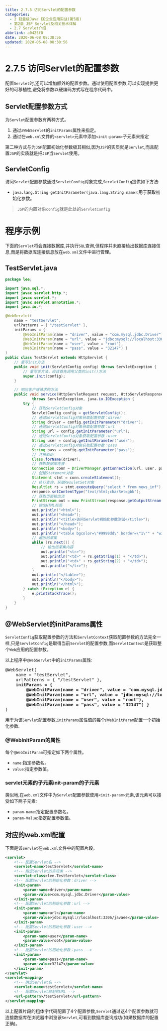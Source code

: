 ```yaml
---
title: 2.7.5 访问Servlet的配置参数
categories:
  - 2 轻量级Java EE企业应用实战(第5版)
  - 第2章 JSP Servlet及相关技术详解
  - 2.7 Servlet介绍
abbrlink: a0425f0
date: 2020-06-08 08:38:56
updated: 2020-06-08 08:38:56
---
```

# 2.7.5 访问Servlet的配置参数
配置`Servlet`时,还可以增加额外的配置参数。通过使用配置参数,可以实现提供更好的可移植性,避免将参数以硬编码方式写在程序代码中。
## Servlet配置参数方式
为`Servlet`配置参数有两种方式。
1. 通过`aWebServlet`的`initParams`属性来指定。
2. 通过在`web.xml`文件的`<servlet>`元素中添加`<init-param>`子元素来指定

第二种方式与为`JSP`配置初始化参数极其相似,因为`JSP`的实质就是`Servlet`,而且配置`JSP`的实质就是把`JSP`当`Servlet`使用。
## ServletConfig
访问`Servlet`配置参数通过`ServletConfig`对象完成,`ServletConfig`提供如下方法:
- `java.lang.String getInitParameter(java.lang.String name)`:用于获取初始化参数。

> `JSP`的内置对象`config`就是此处的`ServletConfig`

# 程序示例
下面的`Servlet`将会连接数据库,并执行`SQL`查询,但程序并未直接给出数据库连接信息,而是将数据库连接信息放在`web.xml`文件中进行管理。
## TestServlet.java
```java
package lee;

import java.sql.*;
import javax.servlet.http.*;
import javax.servlet.*;
import javax.servlet.annotation.*;
import java.io.*;

@WebServlet(
    name = "testServlet", 
    urlPatterns = { "/testServlet" }, 
    initParams = {
        @WebInitParam(name = "driver", value = "com.mysql.jdbc.Driver"),
        @WebInitParam(name = "url", value = "jdbc:mysql://localhost:3306/javaee"),
        @WebInitParam(name = "user", value = "root"), 
        @WebInitParam(name = "pass", value = "32147") }
)
public class TestServlet extends HttpServlet {
    // 重写init方法
    public void init(ServletConfig config) throws ServletException {
        // 重写该方法，应该首先调用父类的init()方法
        super.init(config);
    }

    // 响应客户端请求的方法
    public void service(HttpServletRequest request, HttpServletResponse response)
            throws ServletException, java.io.IOException {
        try {
            // 获取ServletConfig对象
            ServletConfig config = getServletConfig();
            // 通过ServletConfig对象获取配置参数：dirver
            String driver = config.getInitParameter("driver");
            // 通过ServletConfig对象获取配置参数：url
            String url = config.getInitParameter("url");
            // 通过ServletConfig对象获取配置参数：user
            String user = config.getInitParameter("user");
            // 通过ServletConfig对象获取配置参数：pass
            String pass = config.getInitParameter("pass");
            // 注册驱动
            Class.forName(driver);
            // 获取数据库连接
            Connection conn = DriverManager.getConnection(url, user, pass);
            // 创建Statement对象
            Statement stmt = conn.createStatement();
            // 执行查询，获取ResuletSet对象
            ResultSet rs = stmt.executeQuery("select * from news_inf");
            response.setContentType("text/html;charSet=gbk");
            // 获取页面输出流
            PrintStream out = new PrintStream(response.getOutputStream());
            // 输出HTML标签
            out.println("<html>");
            out.println("<head>");
            out.println("<title>访问Servlet初始化参数测试</title>");
            out.println("</head>");
            out.println("<body>");
            out.println("<table bgcolor=\"#9999dd\" border=\"1\"" + "width=\"480\">");
            // 遍历结果集
            while (rs.next()) {
                // 输出结果集内容
                out.println("<tr>");
                out.println("<td>" + rs.getString(1) + "</td>");
                out.println("<td>" + rs.getString(2) + "</td>");
                out.println("</tr>");
            }
            out.println("</table>");
            out.println("</body>");
            out.println("</html>");
        } catch (Exception e) {
            e.printStackTrace();
        }
    }
}
```
## @WebServlet的initParams属性
`ServletConfig`获取配置参数的方法和`ServletContext`获取配置参数的方法完全一样,只是`ServletConfig`是取得当前`Servlet`的配置参数,而`ServletContext`是获取整个`Web`应用的配置参数。

以上程序中`@WebServlet`中的`initParams`属性:
<pre>
@WebServlet(
    name = "testServlet", 
    urlPatterns = { "/testServlet" }, 
    <strong>initParams = {
        @WebInitParam(name = "driver", value = "com.mysql.jdbc.Driver"),
        @WebInitParam(name = "url", value = "jdbc:mysql://localhost:3306/javaee"),
        @WebInitParam(name = "user", value = "root"), 
        @WebInitParam(name = "pass", value = "32147") }</strong>
)
</pre>
用于为该`Servlet`配置参数,`initParams`属性值的每个`@WebInitParam`配置一个初始化参数.
### @WebInitParam的属性
每个`@WebInitParam`可指定如下两个属性。
- `name`:指定参数名。
- `value`:指定参数值。

### servlet元素的子元素init-param的子元素
类似地,在`web.xml`文件中为`Servlet`配置参数使用`<init-param>`元素,该元素可以接受如下两子元素:
- `param-name`:指定配置参数名。
- `param-Value`:指定配置参数值。

## 对应的web.xml配置
下面是该`Servlet`在`web.xml`文件中的配置片段。
```xml
<servlet>
    <!-- 配置Servlet名 -->
    <servlet-name>testServlet</servlet-name>
    <!-- 指定Servlet的实现类 -->
    <servlet-class>lee.TestServlet</servlet-class>
    <!-- 配置Servlet的初始化参数：driver -->
    <init-param>
        <param-name>driver</param-name>
        <param-value>com.mysql.jdbc.Driver</param-value>
    </init-param>
    <!-- 配置Servlet的初始化参数：url -->
    <init-param>
        <param-name>url</param-name>
        <param-value>jdbc:mysql://localhost:3306/javaee</param-value>
    </init-param>
    <!-- 配置Servlet的初始化参数：user -->
    <init-param>
        <param-name>user</param-name>
        <param-value>root</param-value>
    </init-param>
    <!-- 配置Servlet的初始化参数：pass -->
    <init-param>
        <param-name>pass</param-name>
        <param-value>32147</param-value>
    </init-param>
</servlet>
<servlet-mapping>
    <!-- 确定Servlet名 -->
    <servlet-name>testServlet</servlet-name>
    <!-- 配置Servlet映射的URL -->
    <url-pattern>/testServlet</url-pattern>
</servlet-mapping>
```
以上配置片段的粗体字代码配置了4个配置参数,`Servlet`通过这4个配置参数就可连接数据库在浏览器中浏览该`Servlet`,可看到数据库査询成功(如果数据库的配置正确)。
